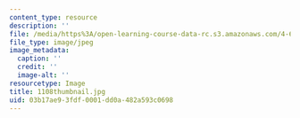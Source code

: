 ```yaml
---
content_type: resource
description: ''
file: /media/https%3A/open-learning-course-data-rc.s3.amazonaws.com/4-614-religious-architecture-and-islamic-cultures-fall-2002/03b17ae93fdf0001dd0a482a593c0698_1108thumbnail.jpg
file_type: image/jpeg
image_metadata:
  caption: ''
  credit: ''
  image-alt: ''
resourcetype: Image
title: 1108thumbnail.jpg
uid: 03b17ae9-3fdf-0001-dd0a-482a593c0698
---
```

